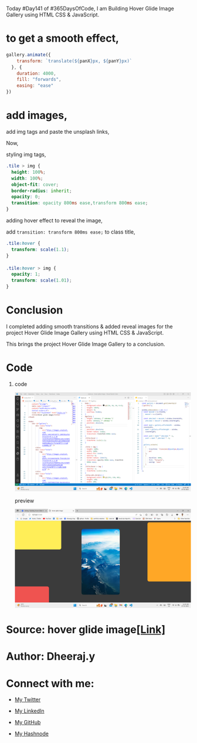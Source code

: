 Today #Day141 of #365DaysOfCode, I am Building Hover Glide Image Gallery using HTML CSS & JavaScript.

# to get a smooth effect,

```javascript
gallery.animate({
    transform: `translate(${panX}px, ${panY}px)`
  }, {
    duration: 4000,
    fill: "forwards",
    easing: "ease"
})
```

# add images,

add img tags and paste the unsplash links,

Now,

styling img tags,

```css
.tile > img {
  height: 100%;
  width: 100%;
  object-fit: cover;
  border-radius: inherit;
  opacity: 0;
  transition: opacity 800ms ease,transform 800ms ease;
}
```

adding hover effect to reveal the image,

add `transition: transform 800ms ease;` to class title,

```css
.tile:hover {
  transform: scale(1.1);
}

.tile:hover > img {
  opacity: 1;
  transform: scale(1.01);
}
```

# Conclusion

I completed adding smooth transitions & added reveal images for the project Hover Glide Image Gallery using HTML CSS & JavaScript.

This brings the project Hover Glide Image Gallery to a conclusion.

# Code

1. code
    
    ![Alt text](1.%20day141%20code.png)
    
    preview
    
    ![Alt text](2.%20day141%20preview.png)
    

# Source: hover glide image[\[Link\]](https://www.youtube.com/watch?v=GHZBa_R93ag)

# Author: Dheeraj.y

# Connect with me:

* [My Twitter](https://twitter.com/yssdheeraj)
    
* [My LinkedIn](https://www.linkedin.com/in/dheerajy1/)
    
* [My GitHub](https://github.com/dheerajy1)
    
* [My Hashnode](https://dheerajy1.hashnode.dev/)